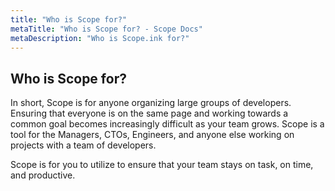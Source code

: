 ```yaml
---
title: "Who is Scope for?"
metaTitle: "Who is Scope for? - Scope Docs"
metaDescription: "Who is Scope.ink for?"
---
```


## Who is Scope for?

In short, Scope is for anyone organizing large groups of developers. Ensuring that everyone is on the same page and working towards a common goal becomes increasingly difficult as your team grows. Scope is a tool for the Managers, CTOs, Engineers, and anyone else working on projects with a team of developers.


Scope is for you to utilize to ensure that your team stays on task, on time, and productive.
